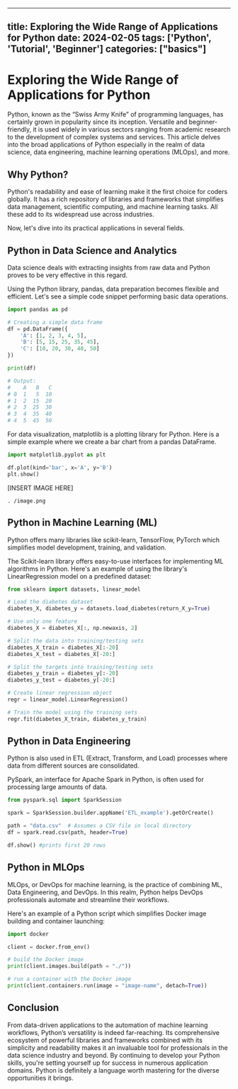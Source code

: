 
---
title: Exploring the Wide Range of Applications for Python
date: 2024-02-05
tags: ['Python', 'Tutorial', 'Beginner']
categories: ["basics"]
---


# Exploring the Wide Range of Applications for Python

Python, known as the “Swiss Army Knife” of programming languages, has certainly grown in popularity since its inception. Versatile and beginner-friendly, it is used widely in various sectors ranging from academic research to the development of complex systems and services. This article delves into the broad applications of Python especially in the realm of data science, data engineering, machine learning operations (MLOps), and more.

## Why Python?

Python's readability and ease of learning make it the first choice for coders globally. It has a rich repository of libraries and frameworks that simplifies data management, scientific computing, and machine learning tasks. All these add to its widespread use across industries. 

Now, let's dive into its practical applications in several fields.

## Python in Data Science and Analytics

Data science deals with extracting insights from raw data and Python proves to be very effective in this regard.

Using the Python library, pandas, data preparation becomes flexible and efficient. Let's see a simple code snippet performing basic data operations.

```python
import pandas as pd

# Creating a simple data frame
df = pd.DataFrame({
    'A': [1, 2, 3, 4, 5],
    'B': [5, 15, 25, 35, 45],
    'C': [10, 20, 30, 40, 50]
})

print(df)

# Output:
#    A   B   C
# 0  1   5  10
# 1  2  15  20
# 2  3  25  30
# 3  4  35  40
# 4  5  45  50
```

For data visualization, matplotlib is a plotting library for Python. Here is a simple example where we create a bar chart from a pandas DataFrame.

```python
import matplotlib.pyplot as plt

df.plot(kind='bar', x='A', y='B')
plt.show()
```

[INSERT IMAGE HERE]

    . /image.png

## Python in Machine Learning (ML)

Python offers many libraries like scikit-learn, TensorFlow, PyTorch which simplifies model development, training, and validation.

The Scikit-learn library offers easy-to-use interfaces for implementing ML algorithms in Python. Here's an example of using the library's LinearRegression model on a predefined dataset:

```python
from sklearn import datasets, linear_model

# Load the diabetes dataset
diabetes_X, diabetes_y = datasets.load_diabetes(return_X_y=True)

# Use only one feature
diabetes_X = diabetes_X[:, np.newaxis, 2]

# Split the data into training/testing sets
diabetes_X_train = diabetes_X[:-20]
diabetes_X_test = diabetes_X[-20:]

# Split the targets into training/testing sets
diabetes_y_train = diabetes_y[:-20]
diabetes_y_test = diabetes_y[-20:]

# Create linear regression object
regr = linear_model.LinearRegression()

# Train the model using the training sets
regr.fit(diabetes_X_train, diabetes_y_train)
```


## Python in Data Engineering

Python is also used in ETL (Extract, Transform, and Load) processes where data from different sources are consolidated. 

PySpark, an interface for Apache Spark in Python, is often used for processing large amounts of data.

```python
from pyspark.sql import SparkSession

spark = SparkSession.builder.appName('ETL_example').getOrCreate()

path = "data.csv"  # Assumes a CSV file in local directory
df = spark.read.csv(path, header=True)

df.show() #prints first 20 rows
```

## Python in MLOps

MLOps, or DevOps for machine learning, is the practice of combining ML, Data Engineering, and DevOps. In this realm, Python helps DevOps professionals automate and streamline their workflows.

Here's an example of a Python script which simplifies Docker image building and container launching:

```python
import docker

client = docker.from_env()

# build the Docker image
print(client.images.build(path = "./"))   

# run a container with the Docker image
print(client.containers.run(image = "image-name", detach=True))
```

## Conclusion

From data-driven applications to the automation of machine learning workflows, Python’s versatility is indeed far-reaching. Its comprehensive ecosystem of powerful libraries and frameworks combined with its simplicity and readability makes it an invaluable tool for professionals in the data science industry and beyond. By continuing to develop your Python skills, you're setting yourself up for success in numerous application domains. Python is definitely a language worth mastering for the diverse opportunities it brings.